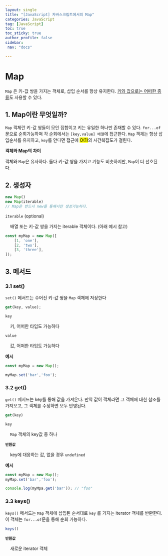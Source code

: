 ```yaml
---
layout: single
title: "[JavaScript] 자바스크립트에서의 Map"
categories: JavaScript
tag: [JavaScript]
toc: true
toc_sticky: true
author_profile: false
sidebar:
 nav: "docs"

---
```


# Map

`Map` 은 키-값 쌍을 가지는 객체로, 삽입 순서를 항상 유지한다. <u>키와 값으로는 어떠한 종류</u>도 사용할 수 있다. 

## 1. Map이란 무엇일까?

`Map` 객체란 키-값 쌍들이 모인 집합이고 키는 유일한 하나만 존재할 수 있다. `for...of` 문으로 순회가능하며 각 순회에서는 `[key,value] 배열`에 접근한다. `Map` 객체는 항상 삽입순서를 유지하고, `key`를 안다면 접근에 <mark>O(1)</mark>의 시간복잡도가 걸린다.

**객체와 Map의 차이** 

객체와 `Map`은 유사하다. 둘다 키-값 쌍을 가지고 기능도 비슷하지만, `Map`이 더 선호된다. 

## 2. 생성자

```js
new Map()
new Map(iterable)
// Map은 반드시 new를 통해서만 생성가능하다. 
```

`iterable` (optional)

    배열 또는 키-값 쌍을 가지는 iterable 객체이다. (아래 예시 참고)

```js
const myMap = new Map([
    [1, 'one'],
    [2, 'two'],
    [3, 'three'],   
]);
```

## 3. 메서드

### 3.1 set()

`set()` 메서드는 주어진 키-값 쌍을 `Map` 객체에 저장한다

```js
get(key, value);
```

`key`

    키, 어떠한 타입도 가능하다

`value`

    값, 어떠한 타입도 가능하다

**예시**

```js
const myMap = new Map();

myMap.set('bar','foo');
```

### 3.2 get()

`get()` 메서드는 key를 통해 값을 가져온다. 만약 값이 객체라면 그 객체에 대한 참조를 가져오고, 그 객체를 수정하면 모두 반영된다.

```js
get(key)
```

`key`

    `Map` 객체의 key값 중 하나

**`반환값`**

    key에 대응하는 값, 없을 경우 `undefined`

**예시**

```js
const myMap = new Map();
myMap.set('bar','foo');

console.log(myMpa.get('bar')); // "foo"
```

### 3.3 keys()

`keys()` 메서드는 `Map` 객체에 삽입된 순서대로 `key` 를 가지는 iterator 객체를 반환한다. 이 객체는 `for...of`문을 통해 순회 가능하다.

```js
keys()
```

**`반환값`**

    새로운 iterator 객체
